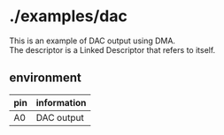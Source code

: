 # ./examples/dac

This is an example of DAC output using DMA.  
The descriptor is a Linked Descriptor that refers to itself.  

## environment

| pin | information |
| -- | -- |
| A0  | DAC output |
